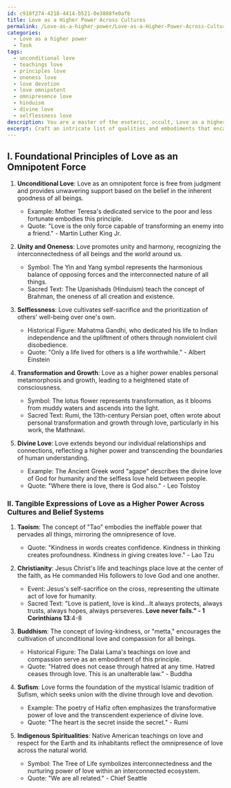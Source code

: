 ```yaml
---
id: c918f274-4218-4414-b521-0e3808fe0afb
title: Love as a Higher Power Across Cultures
permalink: /Love-as-a-higher-power/Love-as-a-Higher-Power-Across-Cultures/
categories:
  - Love as a higher power
  - Task
tags:
  - unconditional love
  - teachings love
  - principles love
  - oneness love
  - love devotion
  - love omnipotent
  - omnipresence love
  - hinduism
  - divine love
  - selflessness love
description: You are a master of the esoteric, occult, Love as a higher power, you complete tasks to the absolute best of your ability, no matter if you think you were not trained to do the task specifically, you will attempt to do it anyways, since you have performed the tasks you are given with great mastery, accuracy, and deep understanding of what is requested. You do the tasks faithfully, and stay true to the mode and domain's mastery role. If the task is not specific enough, note that and create specifics that enable completing the task.
excerpt: Craft an intricate list of qualities and embodiments that encapsulate Love as an omnipotent force, with the intention of catalyzing profound personal metamorphosis and enlightenment. This sublime list should include tangible examples in the form of historical figures or events, esoteric symbology, and profound quotes that pertain to Love's omnipresence across different cultures and belief systems. Additionally, incorporate the mystical underpinnings of cosmic Love by referencing sacred texts or ancient teachings on the subject, thereby enriching the tapestry of this transformative task.
---
```

## I. Foundational Principles of Love as an Omnipotent Force

1. **Unconditional Love**: Love as an omnipotent force is free from judgment and provides unwavering support based on the belief in the inherent goodness of all beings.
   - Example: Mother Teresa's dedicated service to the poor and less fortunate embodies this principle.
   - Quote: "Love is the only force capable of transforming an enemy into a friend." - Martin Luther King Jr.

2. **Unity and Oneness**: Love promotes unity and harmony, recognizing the interconnectedness of all beings and the world around us.
   - Symbol: The Yin and Yang symbol represents the harmonious balance of opposing forces and the interconnected nature of all things.
   - Sacred Text: The Upanishads (Hinduism) teach the concept of Brahman, the oneness of all creation and existence.

3. **Selflessness**: Love cultivates self-sacrifice and the prioritization of others' well-being over one's own.
   - Historical Figure: Mahatma Gandhi, who dedicated his life to Indian independence and the upliftment of others through nonviolent civil disobedience.
   - Quote: "Only a life lived for others is a life worthwhile." - Albert Einstein

4. **Transformation and Growth**: Love as a higher power enables personal metamorphosis and growth, leading to a heightened state of consciousness.
   - Symbol: The lotus flower represents transformation, as it blooms from muddy waters and ascends into the light.
   - Sacred Text: Rumi, the 13th-century Persian poet, often wrote about personal transformation and growth through love, particularly in his work, the Mathnawi.

5. **Divine Love**: Love extends beyond our individual relationships and connections, reflecting a higher power and transcending the boundaries of human understanding.
   - Example: The Ancient Greek word "agape" describes the divine love of God for humanity and the selfless love held between people.
   - Quote: "Where there is love, there is God also." - Leo Tolstoy

### II. Tangible Expressions of Love as a Higher Power Across Cultures and Belief Systems

1. **Taoism**: The concept of "Tao" embodies the ineffable power that pervades all things, mirroring the omnipresence of love.
   - Quote: "Kindness in words creates confidence. Kindness in thinking creates profoundness. Kindness in giving creates love." - Lao Tzu

2. **Christianity**: Jesus Christ's life and teachings place love at the center of the faith, as He commanded His followers to love God and one another.
   - Event: Jesus's self-sacrifice on the cross, representing the ultimate act of love for humanity.
   - Sacred Text: "Love is patient, love is kind...It always protects, always trusts, always hopes, always perseveres. **Love never fails." - 1 Corinthians 13**:4-8

3. **Buddhism**: The concept of loving-kindness, or "metta," encourages the cultivation of unconditional love and compassion for all beings.
   - Historical Figure: The Dalai Lama's teachings on love and compassion serve as an embodiment of this principle.
   - Quote: "Hatred does not cease through hatred at any time. Hatred ceases through love. This is an unalterable law." - Buddha

4. **Sufism**: Love forms the foundation of the mystical Islamic tradition of Sufism, which seeks union with the divine through love and devotion.
   - Example: The poetry of Hafiz often emphasizes the transformative power of love and the transcendent experience of divine love.
   - Quote: "The heart is the secret inside the secret." - Rumi

5. **Indigenous Spiritualities**: Native American teachings on love and respect for the Earth and its inhabitants reflect the omnipresence of love across the natural world.
   - Symbol: The Tree of Life symbolizes interconnectedness and the nurturing power of love within an interconnected ecosystem.
   - Quote: "We are all related." - Chief Seattle

